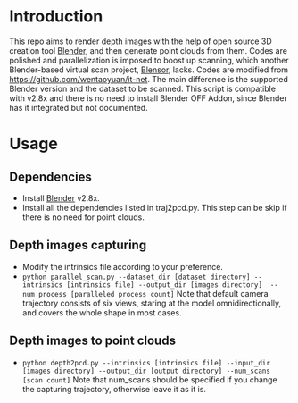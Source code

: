 # Introduction
This repo aims to render depth images with the help of open source 3D creation tool [Blender](https://www.blender.org/), and then generate point clouds from them. Codes are polished and parallelization is imposed to boost up scanning, which another Blender-based virtual scan project, [Blensor](https://www.blensor.org/), lacks. Codes are modified from https://github.com/wentaoyuan/it-net. The main difference is the supported Blender version and the dataset to be scanned. This script is compatible with v2.8x and there is no need to install Blender OFF Addon, since Blender has it integrated but not documented.

# Usage
## Dependencies
- Install [Blender](https://blender.org/download) v2.8x.
- Install all the dependencies listed in traj2pcd.py. This step can be skip if there is no need for point clouds.
## Depth images capturing
- Modify the intrinsics file according to your preference.
- `python parallel_scan.py --dataset_dir [dataset directory] --intrinsics [intrinsics file] --output_dir [images directory]  --num_process [paralleled process count]` Note that default camera trajectory consists of six views, staring at the model omnidirectionally, and covers the whole shape in most cases.
## Depth images to point clouds
- `python depth2pcd.py --intrinsics [intrinsics file] --input_dir [images directory] --output_dir [output directory] --num_scans [scan count]` Note that num_scans should be specified if you change the capturing trajectory, otherwise leave it as it is.

